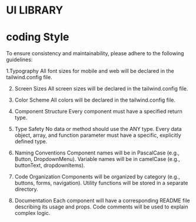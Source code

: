 # UI LIBRARY

# coding Style
To ensure consistency and maintainability, please adhere to the following guidelines:

1.Typography
All font sizes for mobile and web will be declared in the tailwind.config file.

2. Screen Sizes
All screen sizes will be declared in the tailwind.config file.

3. Color Scheme
All colors will be declared in the tailwind.config file.

4. Component Structure
Every component must have a specified return type.

5. Type Safety
No data or method should use the ANY type.
Every data object, array, and function parameter must have a specific, explicitly defined type.

6. Naming Conventions
Component names will be in PascalCase (e.g., Button, DropdownMenu).
Variable names will be in camelCase (e.g., buttonText, dropdownItems).

7. Code Organization
Components will be organized by category (e.g., buttons, forms, navigation).
Utility functions will be stored in a separate directory.

8. Documentation
Each component will have a corresponding README file describing its usage and props.
Code comments will be used to explain complex logic.
